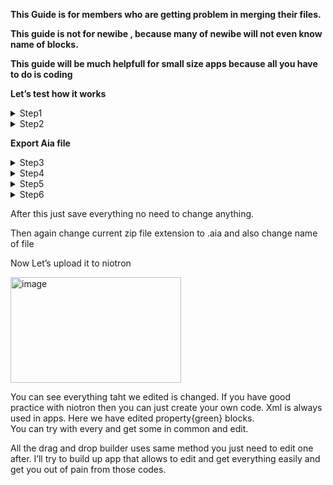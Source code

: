 <div class="cooked"><p><strong>This Guide is for members who are getting problem in merging their files.</strong></p>
<p><strong>This guide is not for newibe , because many of newibe will not even know name of blocks.</strong></p>
  
<p><strong>This guide will be much helpfull for small size apps because all you have to do is coding</strong></p>
<p><strong>Let’s test how it works</strong></p>
  
<details>
<summary>
Step1</summary>
<p></p><div class="lightbox-wrapper"><a class="lightbox" href="https://community.niotron.com/uploads/default/original/2X/f/f47e8d69c0cf9001624ce2713843124ad1f2af63.jpeg" data-download-href="https://community.niotron.com/uploads/default/f47e8d69c0cf9001624ce2713843124ad1f2af63" title="image"><img src="https://community.niotron.com/uploads/default/optimized/2X/f/f47e8d69c0cf9001624ce2713843124ad1f2af63_2_517x238.jpeg" alt="image" data-base62-sha1="ySTDGkGYFE3TYiNE9IUzA8aevC3" srcset="https://community.niotron.com/uploads/default/optimized/2X/f/f47e8d69c0cf9001624ce2713843124ad1f2af63_2_517x238.jpeg, https://community.niotron.com/uploads/default/optimized/2X/f/f47e8d69c0cf9001624ce2713843124ad1f2af63_2_775x357.jpeg 1.5x, https://community.niotron.com/uploads/default/optimized/2X/f/f47e8d69c0cf9001624ce2713843124ad1f2af63_2_1034x476.jpeg 2x" data-small-upload="https://community.niotron.com/uploads/default/optimized/2X/f/f47e8d69c0cf9001624ce2713843124ad1f2af63_2_10x10.png" style="aspect-ratio: 517 / 238;" loading="lazy" width="517" height="238"><div class="meta">
<svg class="fa d-icon d-icon-far-image svg-icon" aria-hidden="true"><use xlink:href="#far-image"></use></svg><span class="filename">image</span><span class="informations">1280×591 62.3 KB</span><svg class="fa d-icon d-icon-discourse-expand svg-icon" aria-hidden="true"><use xlink:href="#discourse-expand"></use></svg>
</div></a></div><p></p>
<p><strong>Drag and drop Label component no need to change anything in properties section.</strong></p>
</details>
<details>
<summary>
Step2</summary>
<p><img src="https://community.niotron.com/uploads/default/original/2X/6/6537207bf830ea7b025ab3e90ba0f1ac109970d1.jpeg" alt="image" data-base62-sha1="erokFlhXEHdnkrWayZLZ8SnHQBP" style="aspect-ratio: 351 / 181;" loading="lazy" width="351" height="181"></p>
<p><strong>Just use some simple blocks that you know very well</strong></p>
</details>
<p><strong>Export  Aia file</strong></p>
<details>
<summary>
Step3</summary>
<p><strong>Compress to zip and open zip file [I am using winrar zip]</strong></p>
<p></p><div class="lightbox-wrapper"><a class="lightbox" href="https://community.niotron.com/uploads/default/original/2X/4/49a9324f28ebf6977ddc22fca7033979ebf44aba.jpeg" data-download-href="https://community.niotron.com/uploads/default/49a9324f28ebf6977ddc22fca7033979ebf44aba" title="image"><img src="https://community.niotron.com/uploads/default/optimized/2X/4/49a9324f28ebf6977ddc22fca7033979ebf44aba_2_517x268.jpeg" alt="image" data-base62-sha1="avDm98xB2t24xZ3ZI9FsmPv28rg" srcset="https://community.niotron.com/uploads/default/optimized/2X/4/49a9324f28ebf6977ddc22fca7033979ebf44aba_2_517x268.jpeg, https://community.niotron.com/uploads/default/optimized/2X/4/49a9324f28ebf6977ddc22fca7033979ebf44aba_2_775x402.jpeg 1.5x, https://community.niotron.com/uploads/default/optimized/2X/4/49a9324f28ebf6977ddc22fca7033979ebf44aba_2_1034x536.jpeg 2x" data-small-upload="https://community.niotron.com/uploads/default/optimized/2X/4/49a9324f28ebf6977ddc22fca7033979ebf44aba_2_10x10.png" style="aspect-ratio: 517 / 268;" loading="lazy" width="517" height="268"><div class="meta">
<svg class="fa d-icon d-icon-far-image svg-icon" aria-hidden="true"><use xlink:href="#far-image"></use></svg><span class="filename">image</span><span class="informations">1280×665 49.6 KB</span><svg class="fa d-icon d-icon-discourse-expand svg-icon" aria-hidden="true"><use xlink:href="#discourse-expand"></use></svg>
</div></a></div><p></p>
<p><strong>This is what you’ll get after compressing and opening zip file.</strong></p>
</details>
<details>
<summary>
Step4</summary>
<p><strong>Click on src &gt; com &gt; niotron &gt; {aia file owner email id} &gt; {Project Name}</strong></p>
<p></p><div class="lightbox-wrapper"><a class="lightbox" href="https://community.niotron.com/uploads/default/original/2X/6/6d92c5cabb631b22b6384ba137b995fd54eae9c7.png" data-download-href="https://community.niotron.com/uploads/default/6d92c5cabb631b22b6384ba137b995fd54eae9c7" title="image"><img src="https://community.niotron.com/uploads/default/optimized/2X/6/6d92c5cabb631b22b6384ba137b995fd54eae9c7_2_690x301.png" alt="image" data-base62-sha1="fDkvcdbGJ74ILFa4CqeqY02YYYf" srcset="https://community.niotron.com/uploads/default/optimized/2X/6/6d92c5cabb631b22b6384ba137b995fd54eae9c7_2_690x301.png, https://community.niotron.com/uploads/default/optimized/2X/6/6d92c5cabb631b22b6384ba137b995fd54eae9c7_2_1035x451.png 1.5x, https://community.niotron.com/uploads/default/original/2X/6/6d92c5cabb631b22b6384ba137b995fd54eae9c7.png 2x" data-small-upload="https://community.niotron.com/uploads/default/optimized/2X/6/6d92c5cabb631b22b6384ba137b995fd54eae9c7_2_10x10.png" style="aspect-ratio: 690 / 301;" loading="lazy" width="690" height="301"><div class="meta">
<svg class="fa d-icon d-icon-far-image svg-icon" aria-hidden="true"><use xlink:href="#far-image"></use></svg><span class="filename">image</span><span class="informations">1280×560 37.2 KB</span><svg class="fa d-icon d-icon-discourse-expand svg-icon" aria-hidden="true"><use xlink:href="#discourse-expand"></use></svg>
</div></a></div><p></p>
<p><strong>Here .<strong>scm</strong> file is app settings and <strong>.bky</strong> is screen1 blocks</strong></p>
</details>
<details>
<summary>
Step5</summary>
<p><strong>Open .scm file with notepad{I am using notepad++}</strong></p>
<p></p><div class="lightbox-wrapper"><a class="lightbox" href="https://community.niotron.com/uploads/default/original/2X/d/de5f509990aa9ef4bd4e8c7f1b433d698aa9f0a2.jpeg" data-download-href="https://community.niotron.com/uploads/default/de5f509990aa9ef4bd4e8c7f1b433d698aa9f0a2" title="image"><img src="https://community.niotron.com/uploads/default/optimized/2X/d/de5f509990aa9ef4bd4e8c7f1b433d698aa9f0a2_2_517x257.jpeg" alt="image" data-base62-sha1="vJccZvvoZvAUcWVkrozjAofj5zY" srcset="https://community.niotron.com/uploads/default/optimized/2X/d/de5f509990aa9ef4bd4e8c7f1b433d698aa9f0a2_2_517x257.jpeg, https://community.niotron.com/uploads/default/optimized/2X/d/de5f509990aa9ef4bd4e8c7f1b433d698aa9f0a2_2_775x385.jpeg 1.5x, https://community.niotron.com/uploads/default/optimized/2X/d/de5f509990aa9ef4bd4e8c7f1b433d698aa9f0a2_2_1034x514.jpeg 2x" data-small-upload="https://community.niotron.com/uploads/default/optimized/2X/d/de5f509990aa9ef4bd4e8c7f1b433d698aa9f0a2_2_10x10.png" style="aspect-ratio: 517 / 257;" loading="lazy" width="517" height="257"><div class="meta">
<svg class="fa d-icon d-icon-far-image svg-icon" aria-hidden="true"><use xlink:href="#far-image"></use></svg><span class="filename">image</span><span class="informations">1280×638 53.2 KB</span><svg class="fa d-icon d-icon-discourse-expand svg-icon" aria-hidden="true"><use xlink:href="#discourse-expand"></use></svg>
</div></a></div><p></p>
<p><strong>I have beautified the json file for detailed and easy to use.</strong></p>
<p><strong>You can see some known blocks of Screen1 and the label component we have used.</strong></p>
</details>
<details>
<summary>
Step6</summary>
<p><strong>Open <strong>.bky</strong> file with notepad</strong></p>
<p></p><div class="lightbox-wrapper"><a class="lightbox" href="https://community.niotron.com/uploads/default/original/2X/0/09a1af38001ac5e82ea0940b90ed23ca0fef247b.jpeg" data-download-href="https://community.niotron.com/uploads/default/09a1af38001ac5e82ea0940b90ed23ca0fef247b" title="image"><img src="https://community.niotron.com/uploads/default/optimized/2X/0/09a1af38001ac5e82ea0940b90ed23ca0fef247b_2_690x364.jpeg" alt="image" data-base62-sha1="1ncHGlZM2yaZxwJRSt1NIRZCDur" srcset="https://community.niotron.com/uploads/default/optimized/2X/0/09a1af38001ac5e82ea0940b90ed23ca0fef247b_2_690x364.jpeg, https://community.niotron.com/uploads/default/optimized/2X/0/09a1af38001ac5e82ea0940b90ed23ca0fef247b_2_1035x546.jpeg 1.5x, https://community.niotron.com/uploads/default/original/2X/0/09a1af38001ac5e82ea0940b90ed23ca0fef247b.jpeg 2x" data-small-upload="https://community.niotron.com/uploads/default/optimized/2X/0/09a1af38001ac5e82ea0940b90ed23ca0fef247b_2_10x10.png" style="aspect-ratio: 690 / 364;" loading="lazy" width="690" height="364"><div class="meta">
<svg class="fa d-icon d-icon-far-image svg-icon" aria-hidden="true"><use xlink:href="#far-image"></use></svg><span class="filename">image</span><span class="informations">1280×676 136 KB</span><svg class="fa d-icon d-icon-discourse-expand svg-icon" aria-hidden="true"><use xlink:href="#discourse-expand"></use></svg>
</div></a></div><br>
<div class="lightbox-wrapper"><a class="lightbox" href="https://community.niotron.com/uploads/default/original/2X/5/583be1a53b1ac09edeb0adf274777af08def4623.jpeg" data-download-href="https://community.niotron.com/uploads/default/583be1a53b1ac09edeb0adf274777af08def4623" title="image"><img src="https://community.niotron.com/uploads/default/optimized/2X/5/583be1a53b1ac09edeb0adf274777af08def4623_2_690x364.jpeg" alt="image" data-base62-sha1="cAyjogWfCSv5SdwJgzNVAzUfcIz" srcset="https://community.niotron.com/uploads/default/optimized/2X/5/583be1a53b1ac09edeb0adf274777af08def4623_2_690x364.jpeg, https://community.niotron.com/uploads/default/optimized/2X/5/583be1a53b1ac09edeb0adf274777af08def4623_2_1035x546.jpeg 1.5x, https://community.niotron.com/uploads/default/original/2X/5/583be1a53b1ac09edeb0adf274777af08def4623.jpeg 2x" data-small-upload="https://community.niotron.com/uploads/default/optimized/2X/5/583be1a53b1ac09edeb0adf274777af08def4623_2_10x10.png" style="aspect-ratio: 690 / 364;" loading="lazy" width="690" height="364"><div class="meta">
<svg class="fa d-icon d-icon-far-image svg-icon" aria-hidden="true"><use xlink:href="#far-image"></use></svg><span class="filename">image</span><span class="informations">1280×677 109 KB</span><svg class="fa d-icon d-icon-discourse-expand svg-icon" aria-hidden="true"><use xlink:href="#discourse-expand"></use></svg>
</div></a></div><p></p>
<p><strong>Here too I have used beautify to make code in formate, You can see the blocks name and the input we gave in builder.</strong></p>
<p><strong>Let’s edit some of them -</strong></p>
<p><strong>TextColor {<span class="hashtag">#ff0000</span> to <span class="hashtag">#ffc800</span>}</strong><br>
<strong>Text {I Love Niotron to I Love India}</strong><br>
<strong>Fontsize {25 to 50}</strong></p>
</details>
<p>After this just save everything no need to change anything.</p>
<p>Then again change current zip file extension to .aia and also change name of file</p>
<p>Now Let’s upload it to niotron</p>
<p><img src="https://community.niotron.com/uploads/default/original/2X/b/b231b4897597dad1104b786ea0c8ed553d1b6012.jpeg" alt="image" data-base62-sha1="pqntVs2RQLdwBLwixp6meeXR8xI" style="aspect-ratio: 273 / 169;" loading="lazy" width="273" height="169"></p>
<p>You can see everything taht we edited is changed. If you have good practice with niotron then you can just create your own code. Xml is always used in apps. Here we have edited property{green} blocks.<br>
You can try with every and get some in common and edit.</p>
<p>All the drag and drop builder uses same method you just need to edit one after. I’ll try to build up app that allows to edit and get everything easily and get you out of pain from those codes.</p>
